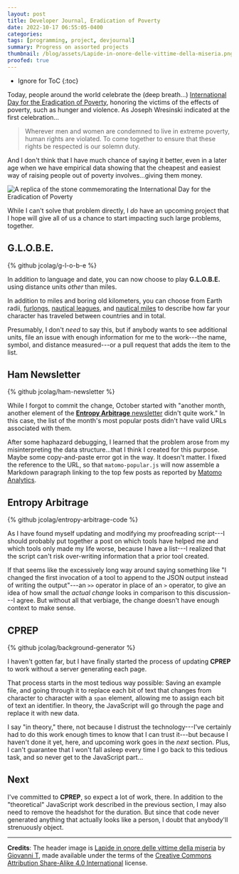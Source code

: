 ```yaml
---
layout: post
title: Developer Journal, Eradication of Poverty
date: 2022-10-17 06:55:05-0400
categories:
tags: [programming, project, devjournal]
summary: Progress on assorted projects
thumbnail: /blog/assets/Lapide-in-onore-delle-vittime-della-miseria.png
proofed: true
---
```


* Ignore for ToC
{:toc}

Today, people around the world celebrate the (deep breath...) [International Day for the Eradication of Poverty](https://en.wikipedia.org/wiki/International_Day_for_the_Eradication_of_Poverty), honoring the victims of the effects of poverty, such as hunger and violence.  As Joseph Wresinski indicated at the first celebration...

 > Wherever men and women are condemned to live in extreme poverty, human rights are violated. To come together to ensure that these rights be respected is our solemn duty.

And I don't think that I have much chance of saying it better, even in a later age when we have empirical data showing that the cheapest and easiest way of raising people out of poverty involves...giving them money.

![A replica of the stone commemorating the International Day for the Eradication of Poverty](/blog/assets/Lapide-in-onore-delle-vittime-della-miseria.png "We have a plaque for this one!")

While I can't solve that problem directly, I *do* have an upcoming project that I hope will give all of us a chance to start impacting such large problems, together.

## G.L.O.B.E.

{% github jcolag/g-l-o-b-e %}

In addition to language and date, you can now choose to play **G.L.O.B.E.** using distance units *other* than miles.

In addition to miles and boring old kilometers, you can choose from Earth radii, [furlongs](https://en.wikipedia.org/wiki/Furlong), [nautical leagues](https://en.wikipedia.org/wiki/League_%28unit%29), and [nautical miles](https://en.wikipedia.org/wiki/Nautical_mile) to describe how far your character has traveled between countries and in total.

Presumably, I don't *need* to say this, but if anybody wants to see additional units, file an issue with enough information for me to the work---the name, symbol, and distance measured---or a pull request that adds the item to the list.

## Ham Newsletter

{% github jcolag/ham-newsletter %}

While I forgot to commit the change, October started with "another month, another element of the [**Entropy Arbitrage** newsletter](https://www.buymeacoffee.com/jcolag/entropy-arbitrage-newsletter-september-2022) didn't quite work."  In this case, the list of the month's most popular posts didn't have valid URLs associated with them.

After some haphazard debugging, I learned that the problem arose from my misinterpreting the data structure...that I think I created for this purpose.  Maybe some copy-and-paste error got in the way.  It doesn't matter.  I fixed the reference to the URL, so that `matomo-popular.js` will now assemble a Markdown paragraph linking to the top few posts as reported by [Matomo Analytics](https://matomo.org/).

## Entropy Arbitrage

{% github jcolag/entropy-arbitrage-code %}

As I have found myself updating and modifying my proofreading script---I should probably put together a post on which tools have helped me and which tools only made my life worse, because I have a list---I realized that the script can't risk over-writing information that a prior tool created.

If that seems like the excessively long way around saying something like "I changed the first invocation of a tool to append to the JSON output instead of writing the output"---an `>>` operator in place of an `>` operator, to give an idea of how small the *actual change* looks in comparison to this discussion---I agree.  But without all that verbiage, the change doesn't have enough context to make sense.

## CPREP

{% github jcolag/background-generator %}

I haven't gotten far, but I have finally started the process of updating **CPREP** to work without a server generating each page.

That process starts in the most tedious way possible:  Saving an example file, and going through it to replace each bit of text that changes from character to character with a `span` element, allowing me to assign each bit of text an identifier.  In theory, the JavaScript will go through the page and replace it with new data.

I say "in theory," there, not because I distrust the technology---I've certainly had to do this work enough times to know that I can trust it---but because I haven't done it yet, here, and upcoming work goes in the *next* section.  Plus, I can't guarantee that I won't fall asleep every time I go back to this tedious task, and so never get to the JavaScript part...

## Next

I've committed to **CPREP**, so expect a lot of work, there.  In addition to the "theoretical" JavaScript work described in the previous section, I may also need to remove the headshot for the duration.  But since that code never generated anything that actually looks like a person, I doubt that anybody'll strenuously object.

* * *

**Credits**:  The header image is [Lapide in onore delle vittime della miseria](https://commons.wikimedia.org/wiki/File:Lapide_in_onore_delle_vittime_della_miseria.jpg) by [Giovanni T](https://web.archive.org/web/20161023015031/http://www.panoramio.com/user/https://commons.wikimedia.org/w/index.php?title=User:Giovanni_T), made available under the terms of the [Creative Commons Attribution Share-Alike 4.0 International](https://creativecommons.org/licenses/by-sa/4.0/deed.en) license.

